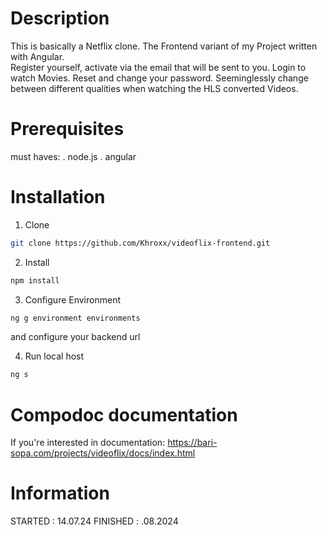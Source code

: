 # Description
This is basically a Netflix clone. The Frontend variant of my Project written with Angular. <br>
Register yourself, activate via the email that will be sent to you. Login to watch Movies. Reset and change your password. 
Seeminglessly change between different qualities when watching the HLS converted Videos.


# Prerequisites
must haves:
. node.js
. angular


# Installation
1. Clone
```bash
git clone https://github.com/Khroxx/videoflix-frontend.git
```
2. Install
```bash
npm install
```
3. Configure Environment
```bash
ng g environment environments
```
and configure your backend url

4. Run local host
```bash
ng s
```

# Compodoc documentation
If you're interested in documentation:
https://bari-sopa.com/projects/videoflix/docs/index.html

# Information
STARTED : 14.07.24
FINISHED : .08.2024